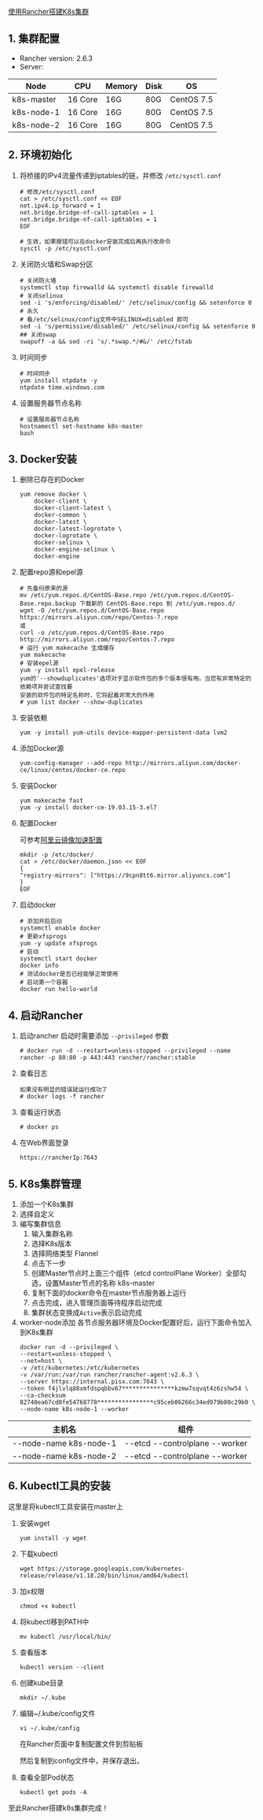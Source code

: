 [使用Rancher搭建K8s集群](https://blog.csdn.net/cqconelin/article/details/130056661)

## 1. 集群配置
- Rancher version: 2.6.3
- Server:

| Node       | CPU     | Memory | Disk | OS         |
| ---------- | ------- | ------ | ---- | ---------- |
| k8s-master | 16 Core | 16G    | 80G  | CentOS 7.5 |
| k8s-node-1 | 16 Core | 16G    | 80G  | CentOS 7.5 |
| k8s-node-2 | 16 Core | 16G    | 80G  | CentOS 7.5 |


## 2. 环境初始化
1. 将桥接的IPv4流量传递到iptables的链，并修改 `/etc/sysctl.conf`
    ```shell
    # 修改/etc/sysctl.conf
    cat > /etc/sysctl.conf << EOF
    net.ipv4.ip_forward = 1
    net.bridge.bridge-nf-call-iptables = 1
    net.bridge.bridge-nf-call-ip6tables = 1
    EOF

    # 生效，如果报错可以在docker安装完成后再执行改命令
    sysctl -p /etc/sysctl.conf
    ```

2. 关闭防火墙和Swap分区
    ```shell
    # 关闭防火墙
    systemctl stop firewalld && systemctl disable firewalld
    # 关闭selinux
    sed -i 's/enforcing/disabled/' /etc/selinux/config && setenforce 0 # 永久
    # 看/etc/selinux/config文件中SELINUX=disabled 即可
    sed -i 's/permissive/disabled/' /etc/selinux/config && setenforce 0
    ## 关闭swap
    swapoff -a && sed -ri 's/.*swap.*/#&/' /etc/fstab
   ```

3. 时间同步
    ```shell
    # 时间同步
    yum install ntpdate -y
    ntpdate time.windows.com
    ```

4. 设置服务器节点名称
    ```shell
    # 设置服务器节点名称
    hostnamectl set-hostname k8s-master
    bash
    ```
## 3. Docker安装
1. 删除已存在的Docker
    ```shell
    yum remove docker \
        docker-client \
        docker-client-latest \
        docker-common \
        docker-latest \
        docker-latest-logrotate \
        docker-logrotate \
        docker-selinux \
        docker-engine-selinux \
        docker-engine
    ```

2. 配置repo源和epel源
    ```shell
    # 先备份原来的源
    mv /etc/yum.repos.d/CentOS-Base.repo /etc/yum.repos.d/CentOS-Base.repo.backup 下载新的 CentOS-Base.repo 到 /etc/yum.repos.d/
    wget -O /etc/yum.repos.d/CentOS-Base.repo https://mirrors.aliyun.com/repo/Centos-7.repo
    或
    curl -o /etc/yum.repos.d/CentOS-Base.repo http://mirrors.aliyun.com/repo/Centos-7.repo
    # 运行 yum makecache 生成缓存
    yum makecache 
    # 安装epel源
    yum -y install epel-release
    yum的'--showduplicates'选项对于显示软件包的多个版本很有用。当您有非常特定的依赖项并尝试查找要
    安装的软件包的特定名称时，它将起着非常大的作用
    # yum list docker --show-duplicates
    ```

3. 安装依赖
    ```shell
    yum -y install yum-utils device-mapper-persistent-data lvm2
    ```

4. 添加Docker源
    ```shell
    yum-config-manager --add-repo http://mirrors.aliyun.com/docker-ce/linux/centos/docker-ce.repo
    ```

5. 安装Docker
    ```shell
    yum makecache fast
    yum -y install docker-ce-19.03.15-3.el7
    ```

6. 配置Docker
    
    可参考[阿里云镜像加速配置](https://www.cnblogs.com/myitnews/p/11509546.html)
    ```shell
    mkdir -p /etc/docker/
    cat > /etc/docker/daemon.json << EOF
    {
    "registry-mirrors": ["https://9cpn8tt6.mirror.aliyuncs.com"]
    }
    EOF
    ```

7. 启动docker
    ```shell
    # 添加开启启动
    systemctl enable docker
    # 更新xfsprogs
    yum -y update xfsprogs
    # 启动
    systemctl start docker
    docker info
    # 测试docker是否已经能够正常使用
    # 启动第一个容器
    docker run hello-world
    ```

## 4. 启动Rancher
1. 启动rancher
    启动时需要添加 `--privileged` 参数
    ```shell
    # docker run -d --restart=unless-stopped --privileged --name rancher -p 80:80 -p 443:443 rancher/rancher:stable
    ```

2. 查看日志
    ```
    如果没有明显的错误就运行成功了
    # docker logs -f rancher
    ```

3. 查看运行状态
    ```
    # docker ps
    ```

4. 在Web界面登录
    ```
    https://rancherIp:7643
    ```

## 5. K8s集群管理
1. 添加一个K8s集群
2. 选择自定义
3. 编写集群信息
   1. 输入集群名称
   2. 选择K8s版本
   3. 选择网络类型 Flannel
   4. 点击下一步
   5. 创建Master节点时上面三个组件（etcd controlPlane Worker）全部勾选，设置Master节点的名称 k8s-master
   6. 复制下面的docker命令在master节点服务器上运行
   7. 点击完成，进入管理页面等待程序启动完成
   8. 集群状态变换成`Active`表示启动完成
4. worker-node添加
   各节点服务器环境及Docker配置好后，运行下面命令加入到K8s集群
   ```shell
   docker run -d --privileged \
   --restart=unless-stopped \
   --net=host \
   -v /etc/kubernetes:/etc/kubernetes 
   -v /var/run:/var/run rancher/rancher-agent:v2.6.3 \
   --server https://internal.pisx.com:7643 \
   --token f4jlvlq88xmfdspqbbv67***************kzmw7sqvqt4z6zshw54 \
   --ca-checksum 82740ea67cd0fe54768778****************c95ceb06266c34ed979b80c29b0 \
   --node-name k8s-node-1 --worker
   ```

| 主机名                 | 组件                           |
| ---------------------- | ------------------------------ |
| --node-name k8s-node-1 | --etcd --controlplane --worker |
| --node-name k8s-node-2 | --etcd --controlplane --worker |

## 6. Kubectl工具的安装
这里是将kubectl工具安装在master上
1. 安装wget
    ```
    yum install -y wget
    ```

2. 下载kubectl
    ```
    wget https://storage.googleapis.com/kubernetes-release/release/v1.18.20/bin/linux/amd64/kubectl
    ```

3. 加x权限
    ```
    chmod +x kubectl
    ```

4. 将kubectl移到PATH中
    ```
    mv kubectl /usr/local/bin/
    ```

5. 查看版本
    ```
    kubectl version --client
    ```

6. 创建kube目录
    ```
    mkdir ~/.kube
    ```

7. 编辑~/.kube/config文件
    ```
    vi ~/.kube/config
    ```

    在Rancher页面中复制配置文件到剪贴板

    然后复制到config文件中，并保存退出。

8. 查看全部Pod状态
    ```
    kubectl get pods -A
    ```

至此Rancher搭建k8s集群完成！
